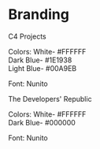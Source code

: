 # Branding

C4 Projects

Colors:
White- #FFFFFF <br>
Dark Blue- #1E1938 <br>
Light Blue- #00A9EB <br>

Font: Nunito

The Developers' Republic

Colors:
White- #FFFFFF <br>
Dark Blue- #000000 <br>

Font: Nunito
